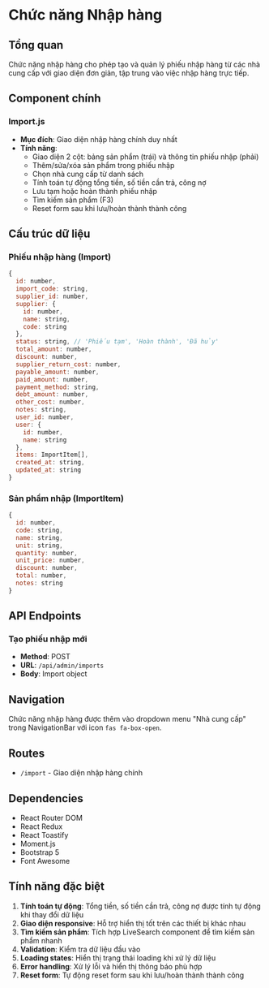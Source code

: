 # Chức năng Nhập hàng

## Tổng quan

Chức năng nhập hàng cho phép tạo và quản lý phiếu nhập hàng từ các nhà cung cấp với giao diện đơn giản, tập trung vào việc nhập hàng trực tiếp.

## Component chính

### Import.js

- **Mục đích**: Giao diện nhập hàng chính duy nhất
- **Tính năng**:
  - Giao diện 2 cột: bảng sản phẩm (trái) và thông tin phiếu nhập (phải)
  - Thêm/sửa/xóa sản phẩm trong phiếu nhập
  - Chọn nhà cung cấp từ danh sách
  - Tính toán tự động tổng tiền, số tiền cần trả, công nợ
  - Lưu tạm hoặc hoàn thành phiếu nhập
  - Tìm kiếm sản phẩm (F3)
  - Reset form sau khi lưu/hoàn thành thành công

## Cấu trúc dữ liệu

### Phiếu nhập hàng (Import)

```javascript
{
  id: number,
  import_code: string,
  supplier_id: number,
  supplier: {
    id: number,
    name: string,
    code: string
  },
  status: string, // 'Phiếu tạm', 'Hoàn thành', 'Đã hủy'
  total_amount: number,
  discount: number,
  supplier_return_cost: number,
  payable_amount: number,
  paid_amount: number,
  payment_method: string,
  debt_amount: number,
  other_cost: number,
  notes: string,
  user_id: number,
  user: {
    id: number,
    name: string
  },
  items: ImportItem[],
  created_at: string,
  updated_at: string
}
```

### Sản phẩm nhập (ImportItem)

```javascript
{
  id: number,
  code: string,
  name: string,
  unit: string,
  quantity: number,
  unit_price: number,
  discount: number,
  total: number,
  notes: string
}
```

## API Endpoints

### Tạo phiếu nhập mới

- **Method**: POST
- **URL**: `/api/admin/imports`
- **Body**: Import object

## Navigation

Chức năng nhập hàng được thêm vào dropdown menu "Nhà cung cấp" trong NavigationBar với icon `fas fa-box-open`.

## Routes

- `/import` - Giao diện nhập hàng chính

## Dependencies

- React Router DOM
- React Redux
- React Toastify
- Moment.js
- Bootstrap 5
- Font Awesome

## Tính năng đặc biệt

1. **Tính toán tự động**: Tổng tiền, số tiền cần trả, công nợ được tính tự động khi thay đổi dữ liệu
2. **Giao diện responsive**: Hỗ trợ hiển thị tốt trên các thiết bị khác nhau
3. **Tìm kiếm sản phẩm**: Tích hợp LiveSearch component để tìm kiếm sản phẩm nhanh
4. **Validation**: Kiểm tra dữ liệu đầu vào
5. **Loading states**: Hiển thị trạng thái loading khi xử lý dữ liệu
6. **Error handling**: Xử lý lỗi và hiển thị thông báo phù hợp
7. **Reset form**: Tự động reset form sau khi lưu/hoàn thành thành công
